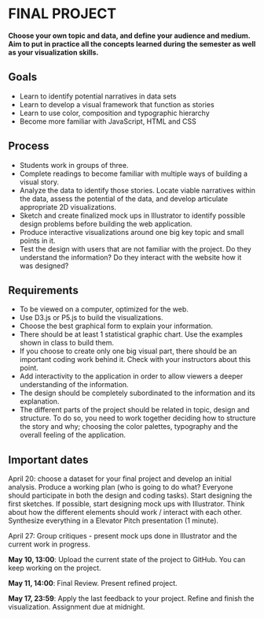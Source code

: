# FINAL PROJECT

**Choose your own topic and data, and define your audience and medium. Aim to put in practice all the concepts learned during the semester as well as your visualization skills.**

## Goals

- Learn to identify potential narratives in data sets
- Learn to develop a visual framework that function as stories
- Learn to use color, composition and typographic hierarchy
- Become more familiar with JavaScript, HTML and CSS


## Process

- Students work in groups of three.
- Complete readings to become familiar with multiple ways of building a visual story.
- Analyze the data to identify those stories. Locate viable narratives within the data, assess the potential of the data, and develop articulate appropriate 2D visualizations.
- Sketch and create finalized mock ups in Illustrator to identify possible design problems before building the web application.
- Produce interactive visualizations around one big key topic and small points in it.
- Test the design with users that are not familiar with the project. Do they understand the information? Do they interact with the website how it was designed?
 

## Requirements

- To be viewed on a computer, optimized for the web.
- Use D3.js or P5.js to build the visualizations. 
- Choose the best graphical form to explain your information.
- There should be at least 1 statistical graphic chart. Use the examples shown in class to build them.
- If you choose to create only one big visual part, there should be an important coding work behind it. Check with your instructors about this point.
- Add interactivity to the application in order to allow viewers a deeper understanding of the information.
- The design should be completely subordinated to the information and its explanation.  
- The different parts of the project should be related in topic, design and structure. To do so, you need to work together deciding how to structure the story and why; choosing the color palettes, typography and the overall feeling of the application. 


## Important dates

April 20:  choose a dataset for your final project and develop an initial analysis. Produce a working plan (who is going to do what? Everyone should participate in both the design and coding tasks). Start designing the first sketches. If possible, start designing mock ups with Illustrator. Think about how the different elements should work / interact with each other. Synthesize everything in a Elevator Pitch presentation (1 minute).

April 27:  Group critiques - present mock ups done in Illustrator and the current work in progress.

**May 10, 13:00**: Upload the current state of the project to GitHub. You can keep working on the project.

**May 11, 14:00**: Final Review. Present refined project. 

**May 17, 23:59**: Apply the last feedback to your project. Refine and finish the visualization. Assignment due at midnight.
